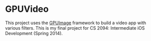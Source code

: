 GPUVideo
========
This project uses the [GPUImage](https://github.com/BradLarson/GPUImage) framework to build a video app with various filters.  This is my final project for CS 2094: Intermediate iOS Development (Spring 2014).
